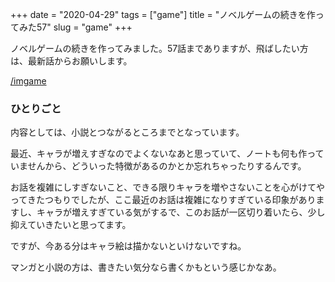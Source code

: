 +++
date = "2020-04-29"
tags = ["game"]
title = "ノベルゲームの続きを作ってみた57"
slug = "game"
+++

ノベルゲームの続きを作ってみました。57話までありますが、飛ばしたい方は、最新話からお願いします。

[/imgame](/imgame)


### ひとりごと

内容としては、小説とつながるところまでとなっています。

最近、キャラが増えすぎなのでよくないなあと思っていて、ノートも何も作っていませんから、どういった特徴があるのかとか忘れちゃったりするんです。

お話を複雑にしすぎないこと、できる限りキャラを増やさないことを心がけてやってきたつもりでしたが、ここ最近のお話は複雑になりすぎている印象がありますし、キャラが増えすぎている気がするで、このお話が一区切り着いたら、少し抑えていきたいと思ってます。

ですが、今ある分はキャラ絵は描かないといけないですね。

マンガと小説の方は、書きたい気分なら書くかもという感じかなあ。

